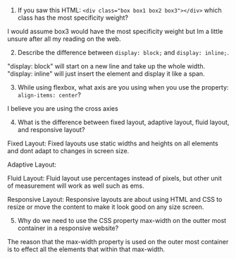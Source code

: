 1. If you saw this HTML: ```<div class="box box1 box2 box3"></div>``` which class has the most specificity weight?

I would assume box3 would have the most specificity weight but Im a little unsure after all my reading on the web.

2. Describe the difference between ```display: block;``` and ```display: inline;```.

"display: block" will start on a new line and take up the whole width. 
"display: inline" will just insert the element and display it like a span.

3. While using flexbox, what axis are you using when you use the property: ```align-items: center```?

I believe you are using the cross axies

4. What is the difference between fixed layout, adaptive layout, fluid layout, and responsive layout?

Fixed Layout: Fixed layouts use static widths and heights on all elements and dont adapt to changes in screen size.

Adaptive Layout:

Fluid Layout: Fluid layout use percentages instead of pixels, but other unit of measurement will work as well such as ems.

Responsive Layout: Responsive layouts are about using HTML and CSS to resize or move the content to make it look good on any size screen.

5. Why do we need to use the CSS property max-width on the outter most container in a responsive website?

The reason that the max-width property is used on the outer most container is to effect all the elements that within that max-width. 